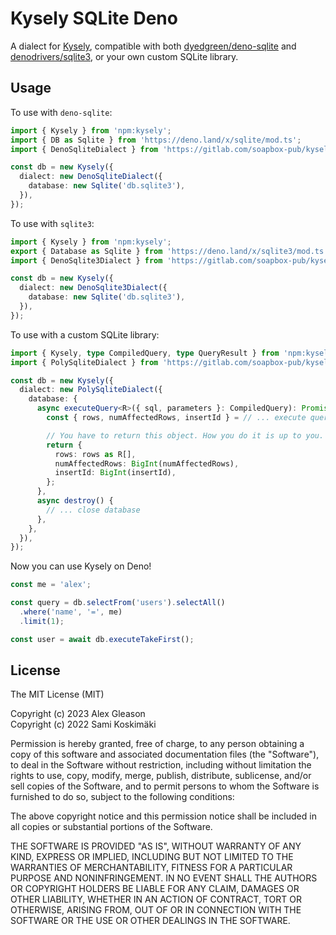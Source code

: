 # Kysely SQLite Deno

A dialect for [Kysely](https://kysely.dev/), compatible with both [dyedgreen/deno-sqlite](https://github.com/dyedgreen/deno-sqlite) and [denodrivers/sqlite3](https://github.com/denodrivers/sqlite3), or your own custom SQLite library.

## Usage

To use with `deno-sqlite`:

```ts
import { Kysely } from 'npm:kysely';
import { DB as Sqlite } from 'https://deno.land/x/sqlite/mod.ts';
import { DenoSqliteDialect } from 'https://gitlab.com/soapbox-pub/kysely-deno-sqlite/-/raw/v1.1.0/mod.ts';

const db = new Kysely({
  dialect: new DenoSqliteDialect({
    database: new Sqlite('db.sqlite3'),
  }),
});
```

To use with `sqlite3`:

```ts
import { Kysely } from 'npm:kysely';
export { Database as Sqlite } from 'https://deno.land/x/sqlite3/mod.ts';
import { DenoSqlite3Dialect } from 'https://gitlab.com/soapbox-pub/kysely-deno-sqlite/-/raw/v1.1.0/mod.ts';

const db = new Kysely({
  dialect: new DenoSqlite3Dialect({
    database: new Sqlite('db.sqlite3'),
  }),
});
```

To use with a custom SQLite library:

```ts
import { Kysely, type CompiledQuery, type QueryResult } from 'npm:kysely';
import { PolySqliteDialect } from 'https://gitlab.com/soapbox-pub/kysely-deno-sqlite/-/raw/v1.1.0/mod.ts';

const db = new Kysely({
  dialect: new PolySqliteDialect({
    database: {
      async executeQuery<R>({ sql, parameters }: CompiledQuery): Promise<QueryResult<R>> {
        const { rows, numAffectedRows, insertId } = // ... execute query

        // You have to return this object. How you do it is up to you.
        return {
          rows: rows as R[],
          numAffectedRows: BigInt(numAffectedRows),
          insertId: BigInt(insertId),
        };
      },
      async destroy() {
        // ... close database
      },
    },
  }),
});
```

Now you can use Kysely on Deno!

```ts
const me = 'alex';

const query = db.selectFrom('users').selectAll()
  .where('name', '=', me)
  .limit(1);

const user = await db.executeTakeFirst();
```

## License

The MIT License (MIT)

Copyright (c) 2023 Alex Gleason\
Copyright (c) 2022 Sami Koskimäki

Permission is hereby granted, free of charge, to any person obtaining a copy
of this software and associated documentation files (the "Software"), to deal
in the Software without restriction, including without limitation the rights
to use, copy, modify, merge, publish, distribute, sublicense, and/or sell
copies of the Software, and to permit persons to whom the Software is
furnished to do so, subject to the following conditions:

The above copyright notice and this permission notice shall be included in all
copies or substantial portions of the Software.

THE SOFTWARE IS PROVIDED "AS IS", WITHOUT WARRANTY OF ANY KIND, EXPRESS OR
IMPLIED, INCLUDING BUT NOT LIMITED TO THE WARRANTIES OF MERCHANTABILITY,
FITNESS FOR A PARTICULAR PURPOSE AND NONINFRINGEMENT. IN NO EVENT SHALL THE
AUTHORS OR COPYRIGHT HOLDERS BE LIABLE FOR ANY CLAIM, DAMAGES OR OTHER
LIABILITY, WHETHER IN AN ACTION OF CONTRACT, TORT OR OTHERWISE, ARISING FROM,
OUT OF OR IN CONNECTION WITH THE SOFTWARE OR THE USE OR OTHER DEALINGS IN THE
SOFTWARE.
